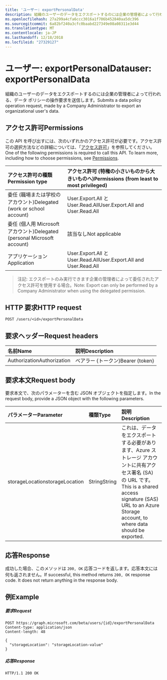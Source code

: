 ```yaml
---
title: 'ユーザー: exportPersonalData'
description: 組織のユーザーのデータをエクスポートするのには企業の管理者によって行われる、データ ポリシーの操作要求を送信します。
ms.openlocfilehash: 27a299a4cfa6ccc3016a1f706b452840aa5dc396
ms.sourcegitcommit: 6a82bf240a3cfc0baabd227349e08a08311e3d44
ms.translationtype: MT
ms.contentlocale: ja-JP
ms.lasthandoff: 12/18/2018
ms.locfileid: "27329127"
---
```

# <a name="user-exportpersonaldata"></a><span data-ttu-id="f6cbe-103">ユーザー: exportPersonalData</span><span class="sxs-lookup"><span data-stu-id="f6cbe-103">user: exportPersonalData</span></span>

<span data-ttu-id="f6cbe-104">組織のユーザーのデータをエクスポートするのには企業の管理者によって行われる、データ ポリシーの操作要求を送信します。</span><span class="sxs-lookup"><span data-stu-id="f6cbe-104">Submits a data policy operation request, made by a Company Administrator to export an organizational user's data.</span></span>

## <a name="permissions"></a><span data-ttu-id="f6cbe-105">アクセス許可</span><span class="sxs-lookup"><span data-stu-id="f6cbe-105">Permissions</span></span>
<span data-ttu-id="f6cbe-p101">この API を呼び出すには、次のいずれかのアクセス許可が必要です。アクセス許可の選択方法などの詳細については、「[アクセス許可](/graph/permissions-reference)」を参照してください。</span><span class="sxs-lookup"><span data-stu-id="f6cbe-p101">One of the following permissions is required to call this API. To learn more, including how to choose permissions, see [Permissions](/graph/permissions-reference).</span></span>

|<span data-ttu-id="f6cbe-108">アクセス許可の種類</span><span class="sxs-lookup"><span data-stu-id="f6cbe-108">Permission type</span></span>      | <span data-ttu-id="f6cbe-109">アクセス許可 (特権の小さいものから大きいものへ)</span><span class="sxs-lookup"><span data-stu-id="f6cbe-109">Permissions (from least to most privileged)</span></span>              |
|:--------------------|:---------------------------------------------------------|
|<span data-ttu-id="f6cbe-110">委任 (職場または学校のアカウント)</span><span class="sxs-lookup"><span data-stu-id="f6cbe-110">Delegated (work or school account)</span></span> |  <span data-ttu-id="f6cbe-111">User.Export.All と User.Read.All</span><span class="sxs-lookup"><span data-stu-id="f6cbe-111">User.Export.All and User.Read.All</span></span>  |
|<span data-ttu-id="f6cbe-112">委任 (個人用 Microsoft アカウント)</span><span class="sxs-lookup"><span data-stu-id="f6cbe-112">Delegated (personal Microsoft account)</span></span> |  <span data-ttu-id="f6cbe-113">該当なし</span><span class="sxs-lookup"><span data-stu-id="f6cbe-113">Not applicable</span></span>  |
|<span data-ttu-id="f6cbe-114">アプリケーション</span><span class="sxs-lookup"><span data-stu-id="f6cbe-114">Application</span></span> | <span data-ttu-id="f6cbe-115">User.Export.All と User.Read.All</span><span class="sxs-lookup"><span data-stu-id="f6cbe-115">User.Export.All and User.Read.All</span></span> |

><span data-ttu-id="f6cbe-116">注記: エクスポートのみ実行できます企業の管理者によって委任されたアクセス許可を使用する場合。</span><span class="sxs-lookup"><span data-stu-id="f6cbe-116">Note: Export can only be performed by a Company Administrator when using the delegated permission.</span></span>

## <a name="http-request"></a><span data-ttu-id="f6cbe-117">HTTP 要求</span><span class="sxs-lookup"><span data-stu-id="f6cbe-117">HTTP request</span></span>
<!-- { "blockType": "ignored" } -->
```http
POST /users/<id>/exportPersonalData

```
## <a name="request-headers"></a><span data-ttu-id="f6cbe-118">要求ヘッダー</span><span class="sxs-lookup"><span data-stu-id="f6cbe-118">Request headers</span></span>
| <span data-ttu-id="f6cbe-119">名前</span><span class="sxs-lookup"><span data-stu-id="f6cbe-119">Name</span></span>       | <span data-ttu-id="f6cbe-120">説明</span><span class="sxs-lookup"><span data-stu-id="f6cbe-120">Description</span></span>|
|:---------------|:----------|
| <span data-ttu-id="f6cbe-121">Authorization</span><span class="sxs-lookup"><span data-stu-id="f6cbe-121">Authorization</span></span>  | <span data-ttu-id="f6cbe-122">ベアラー {トークン}</span><span class="sxs-lookup"><span data-stu-id="f6cbe-122">Bearer {token}</span></span>|

## <a name="request-body"></a><span data-ttu-id="f6cbe-123">要求本文</span><span class="sxs-lookup"><span data-stu-id="f6cbe-123">Request body</span></span>
<span data-ttu-id="f6cbe-124">要求本文で、次のパラメーターを含む JSON オブジェクトを指定します。</span><span class="sxs-lookup"><span data-stu-id="f6cbe-124">In the request body, provide a JSON object with the following parameters.</span></span>

| <span data-ttu-id="f6cbe-125">パラメーター</span><span class="sxs-lookup"><span data-stu-id="f6cbe-125">Parameter</span></span>    | <span data-ttu-id="f6cbe-126">種類</span><span class="sxs-lookup"><span data-stu-id="f6cbe-126">Type</span></span>   |<span data-ttu-id="f6cbe-127">説明</span><span class="sxs-lookup"><span data-stu-id="f6cbe-127">Description</span></span>|
|:---------------|:--------|:----------|
|<span data-ttu-id="f6cbe-128">storageLocation</span><span class="sxs-lookup"><span data-stu-id="f6cbe-128">storageLocation</span></span>|<span data-ttu-id="f6cbe-129">String</span><span class="sxs-lookup"><span data-stu-id="f6cbe-129">String</span></span>|<span data-ttu-id="f6cbe-130">これは、データをエクスポートする必要があります、Azure ストレージ アカウントに共有アクセス署名 (SA) の URL です。</span><span class="sxs-lookup"><span data-stu-id="f6cbe-130">This is a shared access signature (SAS) URL to an Azure Storage account, to where data should be exported.</span></span>|

## <a name="response"></a><span data-ttu-id="f6cbe-131">応答</span><span class="sxs-lookup"><span data-stu-id="f6cbe-131">Response</span></span>
<span data-ttu-id="f6cbe-p102">成功した場合、このメソッドは `200, OK` 応答コードを返します。応答本文には何も返されません。</span><span class="sxs-lookup"><span data-stu-id="f6cbe-p102">If successful, this method returns `200, OK` response code. It does not return anything in the response body.</span></span>

## <a name="example"></a><span data-ttu-id="f6cbe-134">例</span><span class="sxs-lookup"><span data-stu-id="f6cbe-134">Example</span></span>
##### <a name="request"></a><span data-ttu-id="f6cbe-135">要求</span><span class="sxs-lookup"><span data-stu-id="f6cbe-135">Request</span></span>
<!-- {
  "blockType": "request",
  "name": "user_exportpersonaldata"
}-->
```http
POST https://graph.microsoft.com/beta/users/{id}/exportPersonalData
Content-type: application/json
Content-length: 48

{
  "storageLocation": "storageLocation-value"
}
```

##### <a name="response"></a><span data-ttu-id="f6cbe-136">応答</span><span class="sxs-lookup"><span data-stu-id="f6cbe-136">Response</span></span>
<!-- {
  "blockType": "response",
  "truncated": true,
  "@odata.type": "microsoft.graph.none"
} -->
```http
HTTP/1.1 200 OK
```

<!-- uuid: 8fcb5dbc-d5aa-4681-8e31-b001d5168d79
2015-10-25 14:57:30 UTC -->
<!-- {
  "type": "#page.annotation",
  "description": "user: exportPersonalData",
  "keywords": "",
  "section": "documentation",
  "tocPath": ""
}-->
